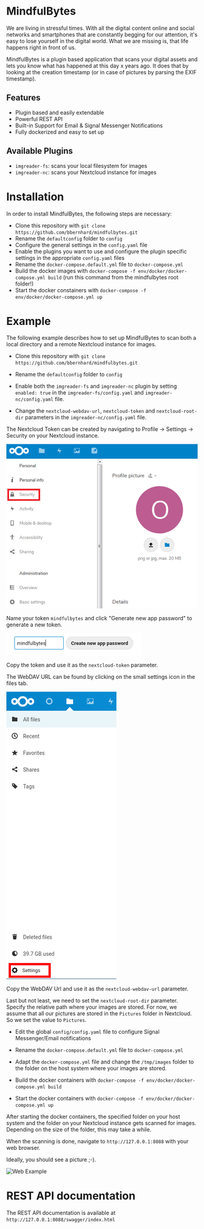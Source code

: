 # MindfulBytes

We are living in stressful times. With all the digital content online and social networks and smartphones that are constantly begging for our attention, it's easy to lose yourself in the digital world. What we are missing is, that life happens right in front of us.

MindfulBytes is a plugin based application that scans your digital assets and lets you know what has happened at this day x years ago. It does that by looking at the creation timestamp (or in case of pictures by parsing the EXIF timestamp).

## Features

* Plugin based and easily extendable
* Powerful REST API
* Built-in Support for Email & Signal Messenger Notifications
* Fully dockerized and easy to set up

## Available Plugins
* `imgreader-fs`: scans your local filesystem for images
* `imgreader-nc`: scans your Nextcloud instance for images

# Installation

In order to install MindfulBytes, the following steps are necessary: 

* Clone this repository with `git clone https://github.com/bbernhard/mindfulbytes.git`
* Rename the `defaultconfig` folder to `config`
* Configure the general settings in the `config.yaml` file
* Enable the plugins you want to use and configure the plugin specific settings in the appropriate `config.yaml` files 
* Rename the `docker-compose.default.yml` file to `docker-compose.yml`
* Build the docker images with `docker-compose -f env/docker/docker-compose.yml build` (run this command from the mindfulbytes root folder!)
* Start the docker constainers with `docker-compose -f env/docker/docker-compose.yml up`

# Example

The following example describes how to set up MindfulBytes to scan both a local directory and a remote Nextcloud instance for images.

* Clone this repository with `git clone https://github.com/bbernhard/mindfulbytes.git`

* Rename the `defaultconfig` folder to `config`

* Enable both the `imgreader-fs` and `imgreader-nc` plugin by setting `enabled: true` in the `imgreader-fs/config.yaml` and `imgreader-nc/config.yaml` file. 

* Change the `nextcloud-webdav-url`, `nextcloud-token` and `nextcloud-root-dir` parameters in the `imgreader-nc/config.yaml` file.

The Nextcloud Token can be created by navigating to Profile -> Settings -> Security on your Nextcloud instance.

![Create new token](https://github.com/bbernhard/mindfulbytes/raw/master/docs/imgs/create_new_app_token_1.png)

Name your token `mindfulbytes` and click "Generate new app password" to generate a new token. 

![Create new token](https://github.com/bbernhard/mindfulbytes/raw/master/docs/imgs/create_new_app_token_2.png)

Copy the token and use it as the `nextcloud-token` parameter.


The WebDAV URL can be found by clicking on the small settings icon in the files tab.

![WebDAV Url](https://github.com/bbernhard/mindfulbytes/raw/master/docs/imgs/nextcloud_settings.png)

Copy the WebDAV Url and use it as the `nextcloud-webdav-url` parameter.

Last but not least, we need to set the `nextcloud-root-dir` parameter. Specify the relative path where your images are stored. For now, we assume that all our pictures are stored in the `Pictures` folder in Nextcloud. So we set the value to `Pictures`.

* Edit the global `config/config.yaml` file to configure Signal Messenger/Email notifications

* Rename the `docker-compose.default.yml` file to `docker-compose.yml` 

* Adapt the `docker-compose.yml` file and change the `/tmp/images` folder to the folder on the host system where your images are stored.  

* Build the docker containers with `docker-compose -f env/docker/docker-compose.yml build`
* Start the docker containers with `docker-compose -f env/docker/docker-compose.yml up`

After starting the docker containers, the specified folder on your host system and the folder on your Nextcloud instance gets scanned for images. Depending on the size of the folder, this may take a while.

When the scanning is done, navigate to `http://127.0.0.1:8088` with your web browser. 

Ideally, you should see a picture ;-).

![Web Example](https://github.com/bbernhard/mindfulbytes/raw/master/docs/imgs/web_example.png)

# REST API documentation

The REST API documentation is available at `http://127.0.0.1:8088/swagger/index.html` 

